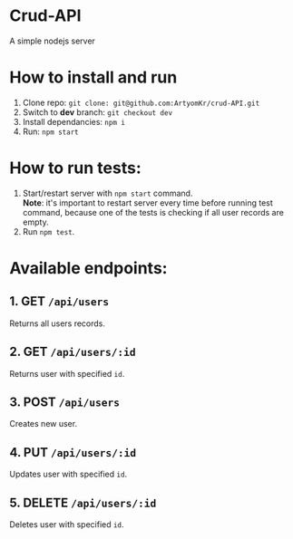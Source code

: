 # Crud-API
A simple nodejs server
# How to install and run
1. Clone repo: `git clone: git@github.com:ArtyomKr/crud-API.git`
2. Switch to **dev** branch: `git checkout dev`
3. Install dependancies: `npm i`
4. Run: `npm start`
# How to run tests:
1. Start/restart server with `npm start` command.<br>
**Note**: it's important to restart server every time before running test command, because one of the tests is checking if all user records are empty.
2. Run `npm test`.
# Available endpoints:
## 1. GET `/api/users`
Returns all users records.
## 2. GET `/api/users/:id`
Returns user with specified `id`.
## 3. POST `/api/users`
Creates new user.
## 4. PUT `/api/users/:id`
Updates user with specified `id`.
## 5. DELETE `/api/users/:id`
Deletes user with specified `id`.
